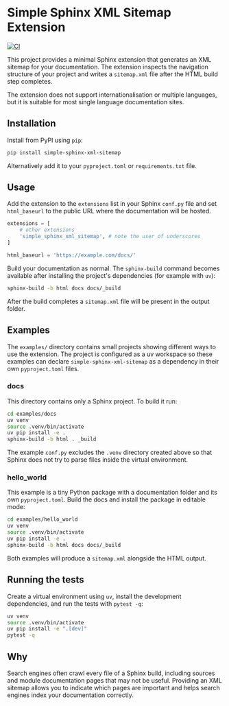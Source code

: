 # Simple Sphinx XML Sitemap Extension

[![CI](https://github.com/mdrideout/simple-sphinx-xml-sitemap/actions/workflows/tests.yml/badge.svg?branch=main)](https://github.com/mdrideout/simple-sphinx-xml-sitemap/actions/workflows/tests.yml)

This project provides a minimal Sphinx extension that generates an XML sitemap
for your documentation.  The extension inspects the navigation structure of your
project and writes a `sitemap.xml` file after the HTML build step completes.

The extension does not support internationalisation or multiple languages, but
it is suitable for most single language documentation sites.

## Installation

Install from PyPI using `pip`:

```bash
pip install simple-sphinx-xml-sitemap
```

Alternatively add it to your `pyproject.toml` or `requirements.txt` file.

## Usage

Add the extension to the `extensions` list in your Sphinx `conf.py` file and
set `html_baseurl` to the public URL where the documentation will be hosted.

```python
extensions = [
    # other extensions
    'simple_sphinx_xml_sitemap', # note the user of underscores
]

html_baseurl = 'https://example.com/docs/'
```

Build your documentation as normal.  The `sphinx-build` command becomes
available after installing the project's dependencies (for example with
`uv`):

```bash
sphinx-build -b html docs docs/_build
```

After the build completes a `sitemap.xml` file will be present in the output
folder.

## Examples

The `examples/` directory contains small projects showing different ways to use
the extension. The project is configured as a uv workspace so these examples can
declare `simple-sphinx-xml-sitemap` as a dependency in their own
`pyproject.toml` files.

### docs

This directory contains only a Sphinx project.  To build it run:

```bash
cd examples/docs
uv venv
source .venv/bin/activate
uv pip install -e .
sphinx-build -b html . _build
```

The example ``conf.py`` excludes the ``.venv`` directory created above so that
Sphinx does not try to parse files inside the virtual environment.

### hello_world

This example is a tiny Python package with a documentation folder and its own
`pyproject.toml`.  Build the docs and install the package in editable mode:

```bash
cd examples/hello_world
uv venv
source .venv/bin/activate
uv pip install -e .
sphinx-build -b html docs docs/_build
```

Both examples will produce a `sitemap.xml` alongside the HTML output.

## Running the tests

Create a virtual environment using `uv`, install the development dependencies,
and run the tests with `pytest -q`:

```bash
uv venv
source .venv/bin/activate
uv pip install -e ".[dev]"
pytest -q
```

## Why

Search engines often crawl every file of a Sphinx build, including sources and
module documentation pages that may not be useful.  Providing an XML sitemap
allows you to indicate which pages are important and helps search engines index
your documentation correctly.



